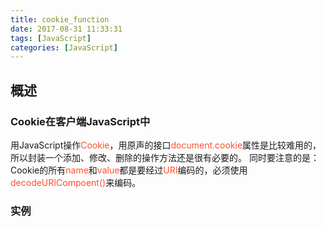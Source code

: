 ```yaml
---
title: cookie_function
date: 2017-08-31 11:33:31
tags: [JavaScript]
categories: [JavaScript]
---
```

<font color="#ff502c"></font>
## 概述

### Cookie在客户端JavaScript中
用JavaScript操作<font color="#ff502c">Cookie</font>，用原声的接口<font color="#ff502c">document.cookie</font>属性是比较难用的，所以封装一个添加、修改、删除的操作方法还是很有必要的。
同时要注意的是： Cookie的所有<font color="#ff502c">name</font>和<font color="#ff502c">value</font>都是要经过<font color="#ff502c">URI</font>编码的，必须使用<font color="#ff502c">decodeURICompoent()</font>来编码。
### 实例
```javascript
    
```